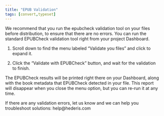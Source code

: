 ```yaml
---
title: "EPUB Validation"
tags: [convert,typeset]
---
```

 
<html><body><section data-type="chapter" class="hsecchapter" data-hederis-type="hsecchapter" id="epub-validation" data-pi-attrs="id: epub-validation; data-tags: convert,typeset;" role="doc-chapter" data-tags="convert,typeset" data-author-name=" " data-book-title=" " title="EPUB Validation"><p class="hblkp" data-hederis-type="hblkp" id="poha5XdIr">We recommend that you run the epubcheck validation tool on your files before distribution, to ensure that there are no errors. You can run the standard EPUBCheck validation tool right from your project Dashboard. </p><ol class="hwprnumlist" data-hederis-type="hwprnumlist" id="pFQKNcFCH"><li class="hblkoli" data-hederis-type="hblkoli" id="lihXqUt8y8"><p class="hblkoli" data-hederis-type="hblklip" id="pV9dGdwy2">Scroll down to find the menu labeled &#8220;Validate you files&#8221; and click to expand it.</p></li><li class="hblkoli" data-hederis-type="hblkoli" id="liX0bh5yQ3"><p class="hblkoli" data-hederis-type="hblklip" id="pez9m7aoa">Click the &#8220;Validate with EPUBCheck&#8221; button, and wait for the validation to finish.</p></li></ol><p class="hblkp" data-hederis-type="hblkp" id="psML5msaX">The EPUBCheck results will be printed right there on your Dashboard, along with the book metadata that EPUBCheck detected in your file. This report will disappear when you close the menu option, but you can re-run it at any time.</p><p class="hblkp" data-hederis-type="hblkp" id="pIO8kg3lS">If there are any validation errors, let us know and we can help you troubleshoot solutions: help@hederis.com</p></section></body></html>
